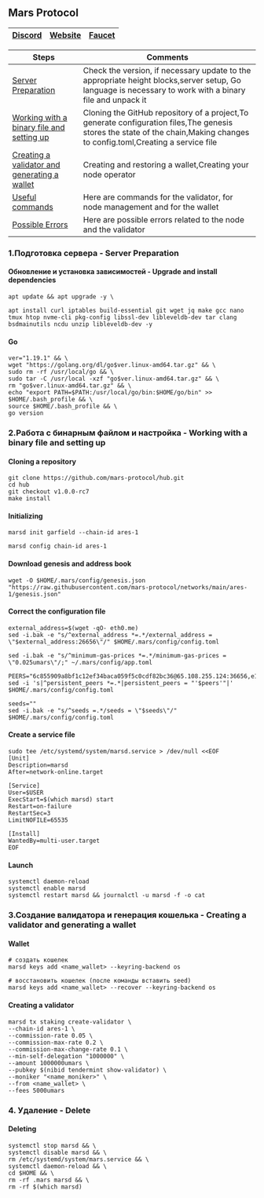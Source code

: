 ## Mars Protocol

[Discord](https://discord.gg/marsprotocol) | [Website](https://blog.marsprotocol.io/) | [Faucet](https://faucet.marsprotocol.io/)
| --- | --- | ---

Steps | Comments
--- | --- |
[Server Preparation](https://github.com/DanilJPG/nodes_testnets/tree/main/Mars#1%D0%BF%D0%BE%D0%B4%D0%B3%D0%BE%D1%82%D0%BE%D0%B2%D0%BA%D0%B0-%D1%81%D0%B5%D1%80%D0%B2%D0%B5%D1%80%D0%B0---server-preparation:~:text=1.%D0%9F%D0%BE%D0%B4%D0%B3%D0%BE%D1%82%D0%BE%D0%B2%D0%BA%D0%B0%20%D1%81%D0%B5%D1%80%D0%B2%D0%B5%D1%80%D0%B0%20%2D%20Server%20Preparation) | Check the version, if necessary update to the appropriate height blocks,server setup, Go language is necessary to work with a binary file and unpack it
[Working with a binary file and setting up](https://github.com/DanilJPG/nodes_testnets/blob/main/Mars/Readme.md#:~:text=2.%D0%A0%D0%B0%D0%B1%D0%BE%D1%82%D0%B0%20%D1%81%20%D0%B1%D0%B8%D0%BD%D0%B0%D1%80%D0%BD%D1%8B%D0%BC%20%D1%84%D0%B0%D0%B9%D0%BB%D0%BE%D0%BC%20%D0%B8%20%D0%BD%D0%B0%D1%81%D1%82%D1%80%D0%BE%D0%B9%D0%BA%D0%B0%20%2D%20Working%20with%20a%20binary%20file%20and%20setting%20up) | Cloning the GitHub repository of a project,To generate configuration files,The genesis stores the state of the chain,Making changes to config.toml,Creating a service file
[Creating a validator and generating a wallet](https://github.com/DanilJPG/nodes_testnets/blob/main/Mars/Readme.md#:~:text=3.%D0%A1%D0%BE%D0%B7%D0%B4%D0%B0%D0%BD%D0%B8%D0%B5%20%D0%B2%D0%B0%D0%BB%D0%B8%D0%B4%D0%B0%D1%82%D0%BE%D1%80%D0%B0%20%D0%B8%20%D0%B3%D0%B5%D0%BD%D0%B5%D1%80%D0%B0%D1%86%D0%B8%D1%8F%20%D0%BA%D0%BE%D1%88%D0%B5%D0%BB%D1%8C%D0%BA%D0%B0%20%2D%20Creating%20a%20validator%20and%20generating%20a%20wallet) | Creating and restoring a wallet,Creating your node operator
[Useful commands](https://github.com/DanilJPG/nodes_testnets/blob/main/Mars/Useful%20commands.md) | Here are commands for the validator, for node management and for the wallet
[Possible Errors](https://github.com/DanilJPG/nodes_testnets/blob/main/Mars/Possible%20errors.md) | Here are possible errors related to the node and the validator
                                                             
### 1.Подготовка сервера - Server Preparation 
#### Обновление и установка зависимостей - Upgrade and install dependencies
```Shell
apt update && apt upgrade -y \

apt install curl iptables build-essential git wget jq make gcc nano tmux htop nvme-cli pkg-config libssl-dev libleveldb-dev tar clang bsdmainutils ncdu unzip libleveldb-dev -y
```

#### Go
```Shell
ver="1.19.1" && \
wget "https://golang.org/dl/go$ver.linux-amd64.tar.gz" && \
sudo rm -rf /usr/local/go && \
sudo tar -C /usr/local -xzf "go$ver.linux-amd64.tar.gz" && \
rm "go$ver.linux-amd64.tar.gz" && \
echo "export PATH=$PATH:/usr/local/go/bin:$HOME/go/bin" >> $HOME/.bash_profile && \
source $HOME/.bash_profile && \
go version
```

### 2.Работа с бинарным файлом и настройка - Working with a binary file and setting up
#### Cloning a repository 
```Shell
git clone https://github.com/mars-protocol/hub.git
cd hub
git checkout v1.0.0-rc7
make install
```

#### Initializing
```Shell
marsd init garfield --chain-id ares-1

marsd config chain-id ares-1
```


#### Download genesis and address book
```Shell
wget -O $HOME/.mars/config/genesis.json "https://raw.githubusercontent.com/mars-protocol/networks/main/ares-1/genesis.json"
```


#### Correct the configuration file
```Shell
external_address=$(wget -qO- eth0.me)
sed -i.bak -e "s/^external_address *=.*/external_address = \"$external_address:26656\"/" $HOME/.mars/config/config.toml

sed -i.bak -e "s/^minimum-gas-prices *=.*/minimum-gas-prices = \"0.025umars\"/;" ~/.mars/config/app.toml

PEERS="6c855909a8bf1c12ef34baca059f5c0cdf82bc36@65.108.255.124:36656,e12bc490096d1b5f4026980f05a118c82e81df2a@85.17.6.142:26656,14ba3b19424301a6bb58c27663a0323a81866d5d@134.122.82.186:26656,f3dceab155a74772595ae33ee6b72165c31fd888@62.171.166.106:26656,e12bc490096d1b5f4026980f05a118c82e81df2a@85.17.6.142:26656,7342199e80976b052d8506cc5a56d1f9a1cbb486@65.21.89.54:26653,5c2a752c9b1952dbed075c56c600c3a79b58c395@mars.testnet.peer.autostake.net:27056,0669f1d76ae4f91eaf11a0327c71a0ce909df2cd@134.122.82.186:26656,3084613c19f2a9fc7d46528702fb38a6c7eb5f7f@164.92.249.191:26656"
sed -i 's|^persistent_peers *=.*|persistent_peers = "'$peers'"|' $HOME/.mars/config/config.toml

seeds=""
sed -i.bak -e "s/^seeds =.*/seeds = \"$seeds\"/" $HOME/.mars/config/config.toml
```


#### Create a service file
```Shell
sudo tee /etc/systemd/system/marsd.service > /dev/null <<EOF
[Unit]
Description=marsd
After=network-online.target

[Service]
User=$USER
ExecStart=$(which marsd) start
Restart=on-failure
RestartSec=3
LimitNOFILE=65535

[Install]
WantedBy=multi-user.target
EOF
```

#### Launch
```Shell
systemctl daemon-reload
systemctl enable marsd
systemctl restart marsd && journalctl -u marsd -f -o cat
```

### 3.Создание валидатора и генерация кошелька - Creating a validator and generating a wallet
#### Wallet 
```Shell
# создать кошелек
marsd keys add <name_wallet> --keyring-backend os

# восстановить кошелек (после команды вставить seed)
marsd keys add <name_wallet> --recover --keyring-backend os
```


#### Creating a validator
```Shell
marsd tx staking create-validator \
--chain-id ares-1 \
--commission-rate 0.05 \
--commission-max-rate 0.2 \
--commission-max-change-rate 0.1 \
--min-self-delegation "1000000" \
--amount 1000000umars \
--pubkey $(nibid tendermint show-validator) \
--moniker "<name_moniker>" \
--from <name_wallet> \
--fees 5000umars
```

### 4. Удаление - Delete
#### Deleting
```Shell
systemctl stop marsd && \
systemctl disable marsd && \
rm /etc/systemd/system/mars.service && \
systemctl daemon-reload && \
cd $HOME && \
rm -rf .mars marsd && \
rm -rf $(which marsd)
```
